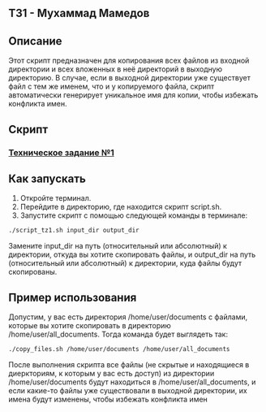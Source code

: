## ТЗ1 - Мухаммад Мамедов
## Описание
Этот скрипт предназначен для копирования всех файлов из входной директории и всех вложенных в неё директорий в выходную директорию. В случае, если в выходной директории уже существует файл с тем же именем, что и у копируемого файла, скрипт автоматически генерирует уникальное имя для копии, чтобы избежать конфликта имен.

## Скрипт
<h3><a href="script_tz1.sh">Техническое задание №1</a></h3>

## Как запускать
1. Откройте терминал.
2. Перейдите в директорию, где находится скрипт script.sh.
3. Запустите скрипт с помощью следующей команды в терминале:

```bash
./script_tz1.sh input_dir output_dir
```
Замените input_dir на путь (относительный или абсолютный) к директории, откуда вы хотите скопировать файлы, и output_dir на путь (относительный или абсолютный) к директории, куда файлы будут скопированы.

## Пример использования
Допустим, у вас есть директория /home/user/documents с файлами, которые вы хотите скопировать в директорию /home/user/all_documents. Тогда команда будет выглядеть так:

```bash
./copy_files.sh /home/user/documents /home/user/all_documents
```
После выполнения скрипта все файлы (не скрытые и находящиеся в диеркториям, к которым у вас есть доступ) из директории /home/user/documents будут находиться в /home/user/all_documents, и если какие-то файлы уже существовали в выходной директории, их имена будут изменены, чтобы избежать конфликта имен
